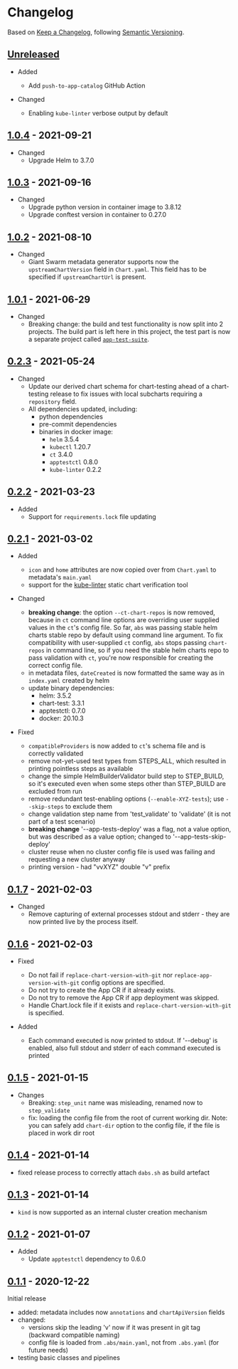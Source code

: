 # Changelog

Based on [Keep a Changelog](https://keepachangelog.com/en/1.0.0/), following [Semantic Versioning](https://semver.org/spec/v2.0.0.html).

## [Unreleased]

- Added
  - Add `push-to-app-catalog` GitHub Action

- Changed
  - Enabling `kube-linter` verbose output by default

## [1.0.4] - 2021-09-21

- Changed
  - Upgrade Helm to 3.7.0

## [1.0.3] - 2021-09-16

- Changed
  - Upgrade python version in container image to 3.8.12
  - Upgrade conftest version in container to 0.27.0

## [1.0.2] - 2021-08-10

- Changed
  - Giant Swarm metadata generator supports now the `upstreamChartVersion` field in `Chart.yaml`. This field has
    to be specified if `upstreamChartUrl` is present.

## [1.0.1] - 2021-06-29

- Changed
  - Breaking change: the build and test functionality is now split into 2 projects. The build part is
    left here in this project, the test part is now a separate project called
    [`app-test-suite`](https://github.com/giantswarm/app-test-suite).

## [0.2.3] - 2021-05-24

- Changed
  - Update our derived chart schema for chart-testing ahead of a chart-testing release to fix issues
    with local subcharts requiring a `repository` field.
  - All dependencies updated, including:
    - python dependencies
    - pre-commit dependencies
    - binaries in docker image:
      - `helm` 3.5.4
      - `kubectl` 1.20.7
      - `ct` 3.4.0
      - `apptestctl` 0.8.0
      - `kube-linter` 0.2.2

## [0.2.2] - 2021-03-23

- Added
  - Support for `requirements.lock` file updating

## [0.2.1] - 2021-03-02

- Added
  - `icon` and `home` attributes are now copied over from `Chart.yaml` to metadata's `main.yaml`
  - support for the [kube-linter](https://docs.kubelinter.io/) static chart verification tool

- Changed
  - **breaking change**: the option `--ct-chart-repos` is now removed, because in `ct` command line options are
    overriding user supplied values in the `ct`'s config file. So far, `abs` was passing stable helm charts stable
    repo by default using command line argument. To fix compatibility with user-supplied `ct` config, `abs`
    stops passing `chart-repos` in command line, so if you need the stable helm charts repo to pass validation with
    `ct`, you're now responsible for creating the correct config file.
  - in metadata files, `dateCreated` is now formatted the same way as in `index.yaml` created by helm
  - update binary dependencies:
    - helm: 3.5.2
    - chart-test: 3.3.1
    - apptestctl: 0.7.0
    - docker: 20.10.3

- Fixed
  - `compatibleProviders` is now added to `ct`'s schema file and is correctly validated
  - remove not-yet-used test types from STEPS_ALL, which resulted in printing pointless steps as available
  - change the simple HelmBuilderValidator build step to STEP_BUILD, so it's executed even when some steps other than
    STEP_BUILD are excluded from run
  - remove redundant test-enabling options (`--enable-XYZ-tests`); use `--skip-steps` to exclude them
  - change validation step name from 'test_validate' to 'validate' (it is not part of a test scenario)
  - **breaking change** '--app-tests-deploy' was a flag, not a value option, but was described as a value option;
    changed to '--app-tests-skip-deploy'
  - cluster reuse when no cluster config file is used was failing and requesting a new cluster anyway
  - printing version - had "vvXYZ" double "v" prefix

## [0.1.7] - 2021-02-03

- Changed
  - Remove capturing of external processes stdout and stderr - they are now printed live by the process itself.

## [0.1.6] - 2021-02-03

- Fixed
  - Do not fail if `replace-chart-version-with-git` nor `replace-app-version-with-git` config options are specified.
  - Do not try to create the App CR if it already exists.
  - Do not try to remove the App CR if app deployment was skipped.
  - Handle Chart.lock file if it exists and `replace-chart-version-with-git` is specified.

- Added
  - Each command executed is now printed to stdout. If '--debug' is enabled, also full stdout and stderr of each command
    executed is printed

## [0.1.5] - 2021-01-15

- Changes
  - Breaking: `step_unit` name was misleading, renamed now to `step_validate`
  - fix: loading the config file from the root of current working dir. Note: you can safely add `chart-dir` option to
    the config file, if the file is placed in work dir root

## [0.1.4] - 2021-01-14

- fixed release process to correctly attach `dabs.sh` as build artefact

## [0.1.3] - 2021-01-14

- `kind` is now supported as an internal cluster creation mechanism

## [0.1.2] - 2021-01-07

- Added
  - Update `apptestctl` dependency to 0.6.0

## [0.1.1] - 2020-12-22

Initial release

- added: metadata includes now `annotations` and `chartApiVersion` fields
- changed:
  - versions skip the leading 'v' now if it was present in git tag (backward compatible naming)
  - config file is loaded from `.abs/main.yaml`, not from `.abs.yaml` (for future needs)
- testing basic classes and pipelines

[Unreleased]: https://github.com/giantswarm/app-build-suite/compare/v1.0.4...HEAD
[1.0.4]: https://github.com/giantswarm/app-build-suite/compare/v1.0.3...v1.0.4
[1.0.3]: https://github.com/giantswarm/app-build-suite/compare/v1.0.2...v1.0.3
[1.0.2]: https://github.com/giantswarm/app-build-suite/compare/v1.0.1...v1.0.2
[1.0.1]: https://github.com/giantswarm/app-build-suite/compare/v0.2.3...v1.0.1
[0.2.3]: https://github.com/giantswarm/app-build-suite/compare/v0.2.2...v0.2.3
[0.2.2]: https://github.com/giantswarm/app-build-suite/compare/v0.2.1...v0.2.2
[0.2.1]: https://github.com/giantswarm/app-build-suite/compare/v0.1.7...v0.2.1
[0.1.7]: https://github.com/giantswarm/app-build-suite/compare/v0.1.6...v0.1.7
[0.1.6]: https://github.com/giantswarm/app-build-suite/compare/v0.1.5...v0.1.6
[0.1.5]: https://github.com/giantswarm/app-build-suite/compare/v0.1.4...v0.1.5
[0.1.4]: https://github.com/giantswarm/app-build-suite/compare/v0.1.3...v0.1.4
[0.1.3]: https://github.com/giantswarm/app-build-suite/compare/v0.1.2...v0.1.3
[0.1.2]: https://github.com/giantswarm/app-build-suite/compare/v0.1.1...v0.1.2
[0.1.1]: https://github.com/giantswarm/app-build-suite/releases/tag/v0.1.1
